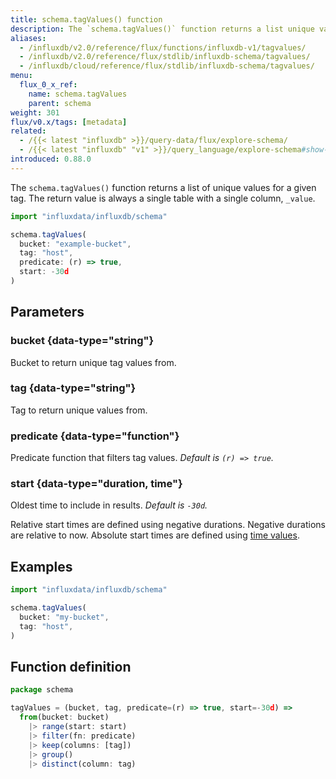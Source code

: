 ```yaml
---
title: schema.tagValues() function
description: The `schema.tagValues()` function returns a list unique values for a given tag.
aliases:
  - /influxdb/v2.0/reference/flux/functions/influxdb-v1/tagvalues/
  - /influxdb/v2.0/reference/flux/stdlib/influxdb-schema/tagvalues/
  - /influxdb/cloud/reference/flux/stdlib/influxdb-schema/tagvalues/
menu:
  flux_0_x_ref:
    name: schema.tagValues
    parent: schema
weight: 301
flux/v0.x/tags: [metadata]
related:
  - /{{< latest "influxdb" >}}/query-data/flux/explore-schema/
  - /{{< latest "influxdb" "v1" >}}/query_language/explore-schema#show-tag-values, SHOW TAG VALUES in InfluxQL
introduced: 0.88.0
---
```


The `schema.tagValues()` function returns a list of unique values for a given tag.
The return value is always a single table with a single column, `_value`.

```js
import "influxdata/influxdb/schema"

schema.tagValues(
  bucket: "example-bucket",
  tag: "host",
  predicate: (r) => true,
  start: -30d
)
```

## Parameters

### bucket {data-type="string"}
Bucket to return unique tag values from.

### tag {data-type="string"}
Tag to return unique values from.

### predicate {data-type="function"}
Predicate function that filters tag values.
_Default is `(r) => true`._

### start {data-type="duration, time"}
Oldest time to include in results.
_Default is `-30d`._

Relative start times are defined using negative durations.
Negative durations are relative to now.
Absolute start times are defined using [time values](/flux/v0.x/spec/types/#time-types).

## Examples
```js
import "influxdata/influxdb/schema"

schema.tagValues(
  bucket: "my-bucket",
  tag: "host",
)
```

## Function definition
```js
package schema

tagValues = (bucket, tag, predicate=(r) => true, start=-30d) =>
  from(bucket: bucket)
    |> range(start: start)
    |> filter(fn: predicate)
    |> keep(columns: [tag])
    |> group()
    |> distinct(column: tag)
```
